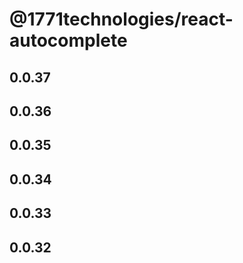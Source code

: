 # @1771technologies/react-autocomplete

## 0.0.37

## 0.0.36

## 0.0.35

## 0.0.34

## 0.0.33

## 0.0.32
